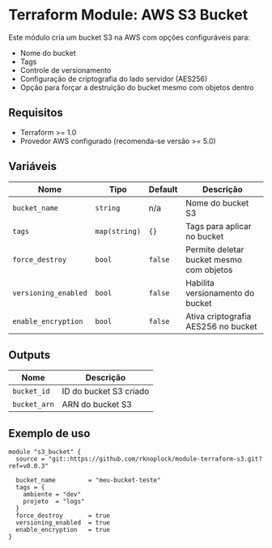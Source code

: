 # Terraform Module: AWS S3 Bucket

Este módulo cria um bucket S3 na AWS com opções configuráveis para:

- Nome do bucket
- Tags
- Controle de versionamento
- Configuração de criptografia do lado servidor (AES256)
- Opção para forçar a destruição do bucket mesmo com objetos dentro

## Requisitos

- Terraform >= 1.0
- Provedor AWS configurado (recomenda-se versão >= 5.0)

## Variáveis

| Nome               | Tipo           | Default | Descrição                                      |
|--------------------|----------------|---------|------------------------------------------------|
| `bucket_name`      | `string`       | n/a     | Nome do bucket S3                              |
| `tags`             | `map(string)`  | `{}`    | Tags para aplicar no bucket                    |
| `force_destroy`    | `bool`         | `false` | Permite deletar bucket mesmo com objetos      |
| `versioning_enabled`| `bool`         | `false` | Habilita versionamento do bucket               |
| `enable_encryption`| `bool`         | `false` | Ativa criptografia AES256 no bucket            |

## Outputs

| Nome        | Descrição                    |
|-------------|------------------------------|
| `bucket_id` | ID do bucket S3 criado       |
| `bucket_arn`| ARN do bucket S3             |

## Exemplo de uso

```hcl
module "s3_bucket" {
  source = "git::https://github.com/rknoplock/module-terraform-s3.git?ref=v0.0.3"

  bucket_name         = "meu-bucket-teste"
  tags = {
    ambiente = "dev"
    projeto  = "logs"
  }
  force_destroy       = true
  versioning_enabled  = true
  enable_encryption   = true
}
